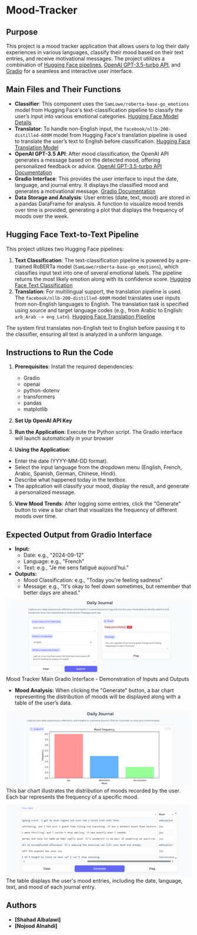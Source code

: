 # Mood-Tracker

## Purpose
This project is a mood tracker application that allows users to log their daily experiences in various languages, classify their mood based on their text entries, and receive motivational messages. The project utilizes a combination of [Hugging Face pipelines](https://huggingface.co/models), [OpenAI GPT-3.5-turbo API](https://beta.openai.com/docs/models/gpt-3-5), and [Gradio](https://gradio.app/) for a seamless and interactive user interface.

## Main Files and Their Functions
- **Classifier**: This component uses the `SamLowe/roberta-base-go_emotions` model from Hugging Face's text-classification pipeline to classify the user’s input into various emotional categories. [Hugging Face Model Details](https://huggingface.co/SamLowe/roberta-base-go_emotions)
- **Translator**: To handle non-English input, the `facebook/nllb-200-distilled-600M` model from Hugging Face's translation pipeline is used to translate the user’s text to English before classification. [Hugging Face Translation Model](https://huggingface.co/facebook/nllb-200-distilled-600M)
- **OpenAI GPT-3.5 API**: After mood classification, the OpenAI API generates a message based on the detected mood, offering personalized feedback or advice. [OpenAI GPT-3.5-turbo API Documentation](https://beta.openai.com/docs/models/gpt-3-5)
- **Gradio Interface**: This provides the user interface to input the date, language, and journal entry. It displays the classified mood and generates a motivational message. [Gradio Documentation](https://gradio.app/docs/)
- **Data Storage and Analysis**: User entries (date, text, mood) are stored in a pandas DataFrame for analysis. A function to visualize mood trends over time is provided, generating a plot that displays the frequency of moods over the week.

## Hugging Face Text-to-Text Pipeline

This project utilizes two Hugging Face pipelines:
1. **Text Classification**: The text-classification pipeline is powered by a pre-trained RoBERTa model (`SamLowe/roberta-base-go_emotions`), which classifies input text into one of several emotional labels. The pipeline returns the most likely emotion along with its confidence score. [Hugging Face Text Classification](https://huggingface.co/models?pipeline_tag=text-classification)
2. **Translation**: For multilingual support, the translation pipeline is used. The `facebook/nllb-200-distilled-600M` model translates user inputs from non-English languages to English. The translation task is specified using source and target language codes (e.g., from Arabic to English: `arb_Arab -> eng_Latn`). [Hugging Face Translation Pipeline](https://huggingface.co/models?pipeline_tag=translation)

The system first translates non-English text to English before passing it to the classifier, ensuring all text is analyzed in a uniform language.

## Instructions to Run the Code

1. **Prerequisites**: Install the required dependencies:
   - Gradio
   - openai
   - python-dotenv
   - transformers
   - pandas
   - matplotlib
     
3. **Set Up OpenAI API Key**
4. **Run the Application**: Execute the Python script. The Gradio interface will launch automatically in your browser

5. **Using the Application**:
  - Enter the date (YYYY-MM-DD format).
  - Select the input language from the dropdown menu (English, French, Arabic, Spanish, German, Chinese, Hindi).
  - Describe what happened today in the textbox.
  - The application will classify your mood, display the result, and generate a personalized message.

5. **View Mood Trends**: After logging some entries, click the "Generate" button to view a bar chart that visualizes the frequency of different moods over time.

## Expected Output from Gradio Interface
- **Input:**
  - Date: e.g., "2024-09-12"
  - Language: e.g., "French"
  - Text: e.g., "Je me sens fatigué aujourd'hui."
- **Outputs:**
  - Mood Classification: e.g., "Today you're feeling sadness"
  - Message: e.g., "It's okay to feel down sometimes, but remember that better days are ahead."

![Alt text](MoodTracker-GradioInterface.png)
Mood Tracker Main Gradio Interface - Demonstration of Inputs and Outputs


- **Mood Analysis:** When clicking the "Generate" button, a bar chart representing the distribution of moods will be displayed along with a table of the user’s data.

![Alt text](BarChar-GradioInterface.png)
This bar chart illustrates the distribution of moods recorded by the user. Each bar represents the frequency of a specific mood.

![Alt text](DataFrame-GradioInterface.png)
The table displays the user's mood entries, including the date, language, text, and mood of each journal entry.

## Authors
- **[Shahad Albalawi]**
- **[Nojood Alnahdi]**
